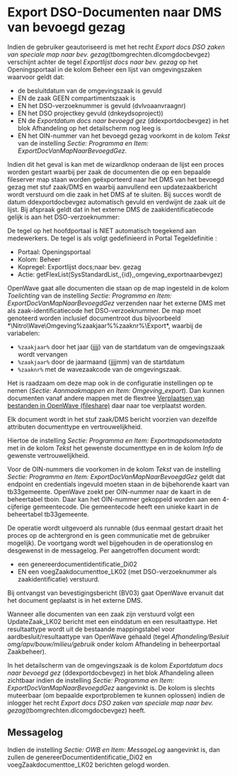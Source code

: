 # Export DSO-Documenten naar DMS van bevoegd gezag

Indien de gebruiker geautoriseerd is met het recht *Export docs DSO zaken van speciale map naar bev. gezag*(tbomgrechten.dlcomgdocbevgez) verschijnt achter de tegel *Exportlijst docs naar bev. gezag* op het Openingsportaal in de kolom Beheer een lijst van omgevingszaken waarvoor geldt dat:

* de besluitdatum van de omgevingszaak is gevuld
* EN de zaak GEEN compartimentszaak is
* EN het DSO-verzoeknummer is gevuld (dvlvoaanvraagnr)
* EN het DSO projectkey gevuld (dnkeydsoproject))
* EN de *Exportdatum docs naar bevoegd gez* (ddexportdocbevgez) in het blok Afhandeling op het detailscherm nog leeg is
* EN het OIN-nummer van het bevoegd gezag voorkomt in de kolom *Tekst* van de instelling *Sectie: Programma en Item: ExportDocVanMapNaarBevoegdGez*.

Indien dit het geval is kan met de wizardknop onderaan de lijst een proces worden gestart waarbij per zaak de documenten die op een bepaalde fileserver map staan worden geëxporteerd naar het DMS van het bevoegd gezag met stuf zaak/DMS en waarbij aanvullend een updatezaakbericht wordt verstuurd om die zaak in het DMS af te sluiten. Bij succes wordt de datum ddexportdocbevgez automatisch gevuld en verdwijnt de zaak uit de lijst.
Bij afspraak geldt dat in het externe DMS de zaakidentificatiecode gelijk is aan het DSO-verzoeknummer:

De tegel op het hoofdportaal is NIET automatisch toegekend aan medewerkers. De tegel is als volgt gedefinieerd in Portal Tegeldefinitie :

* Portaal: Openingsportaal
* Kolom: Beheer
* Kopregel: Exportlijst docs;naar bev. gezag
* Actie: getFlexList(SysStandardList,,{id},,omgeving_exportnaarbevgez)

OpenWave gaat alle documenten die staan op de map ingesteld in de kolom *Toelichting* van de instelling *Sectie: Programma en Item: ExportDocVanMapNaarBevoegdGez* verzenden naar het externe DMS met als zaak-identificatiecode het DSO-verzoeknummer. De map moet genoteerd worden inclusief documentroot dus bijvoorbeeld *\\Nitro\\Wave\\Omgeving\%zaakjaar%\%zaaknr%\Export\*, waarbij de variabelen:

* `%zaakjaar%` door het jaar (jjjj) van de startdatum van de omgevingszaak wordt vervangen
* `%zaakjaar%` door de jaarmaand (jjjjmm) van de startdatum
* `%zaaknr%` met de wavezaakcode van de omgevingszaak.

Het is raadzaam om deze map ook in de configuratie instellingen op te nemen (*Sectie: Aanmaakmappen en Item: Omgeving_export*). Dan kunnen documenten vanaf andere mappen met de flextree [Verplaatsen van bestanden in OpenWave (fileshare)](/docs/probleemoplossing/programmablokken/verplaatsen_bestanden_fileshare.md) daar naar toe verplaatst worden.

Elk document wordt in het stuf zaak/DMS bericht voorzien van dezelfde attributen documenttype en vertrouwelijkheid.

Hiertoe de instelling *Sectie: Programma en Item: Exportmapdsometadata* met in de kolom *Tekst* het gewenste documenttype en in de kolom *Info* de gewenste vertrouwelijkheid.

Voor de OIN-nummers die voorkomen in de kolom *Tekst* van  de instelling *Sectie: Programma en Item: ExportDocVanMapNaarBevoegdGez* geldt dat endpoint en credentials ingevuld moeten staan in de bijbehorende kaart van tb33gemeente. OpenWave zoekt per OIN-nummer naar de kaart in de beheertabel tboin. Daar kan het OIN-nummer gekoppeld worden aan een 4-cijferige gemeentecode. Die gemeentecode heeft een unieke kaart in de beheertabel tb33gemeente.

De operatie wordt uitgevoerd als runnable (dus eenmaal gestart draait het proces op de achtergrond en is geen communicatie met de gebruiker mogelijk). De voortgang wordt wel bijgehouden in de operationslog en desgewenst in de messagelog.
Per aangetroffen document wordt:

* een genereerdocumentidentificatie_Di02
* EN een voegZaakdocumenttoe_LK02 (met DSO-verzoeknummer als zaakidentificatie) verstuurd.

Bij ontvangst van bevestigingsbericht (BV03) gaat OpenWave ervanuit dat het document geplaatst is in het externe DMS.

Wanneer alle documenten van een zaak zijn verstuurd volgt een UpdateZaak_LK02 bericht met een einddatum en een resultaattype. Het resultaattype wordt uit de bestaande mappingstabel voor aardbesluit/resultaattype van OpenWave gehaald (tegel *Afhandeling/Besluit
omg/apv/bouw/milieu/gebruik* onder kolom Afhandeling in beheerportaal Zaakbeheer).

In het detailscherm van de omgevingszaak is de kolom *Exportdatum docs naar bevoegd gez* (ddexportdocbevgez) in het blok Afhandeling alleen zichtbaar indien de instelling *Sectie: Programma en Item: ExportDocVanMapNaarBevoegdGez* aangevinkt is. De kolom is slechts muteerbaar (om bepaalde exportproblemen te kunnen oplossen) indien de inlogger het recht *Export docs DSO zaken van speciale map naar bev. gezag*(tbomgrechten.dlcomgdocbevgez) heeft.

## Messagelog

Indien de instelling *Sectie: OWB en Item: MessageLog* aangevinkt is, dan zullen de genereerDocumentidentificatie_Di02 en voegZaakdocumenttoe_LK02 berichten gelogd worden.
